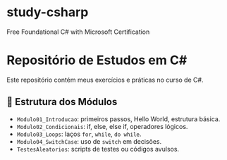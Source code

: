# study-csharp
Free Foundational C# with Microsoft Certification
# Repositório de Estudos em C#

Este repositório contém meus exercícios e práticas no curso de C#.

## 📁 Estrutura dos Módulos

- `Modulo01_Introducao`: primeiros passos, Hello World, estrutura básica.
- `Modulo02_Condicionais`: if, else, else if, operadores lógicos.
- `Modulo03_Loops`: laços `for`, `while`, `do while`.
- `Modulo04_SwitchCase`: uso de `switch` em decisões.
- `TestesAleatorios`: scripts de testes ou códigos avulsos.

